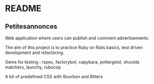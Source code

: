 # README

## Petitesannonces
Web application where users can publish and comment advertisements.

The aim of this project is to practice Ruby on Rails basics, test driven development and refactoring.

Gems for testing : rspec, factorybot, capybara, poltergeist, shoulda matchers, launchy, rubocop

A bit of predefined CSS with Bourbon and Bitters